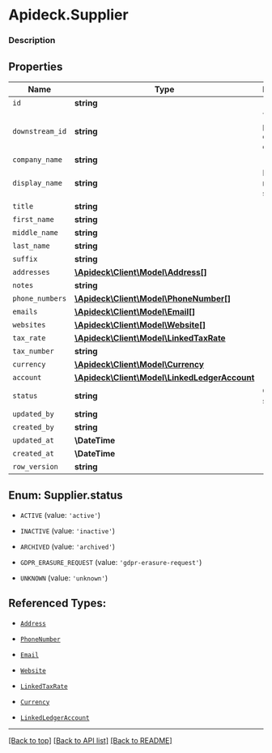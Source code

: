 # Apideck.Supplier

### Description

## Properties
Name | Type | Description | Notes
------------ | ------------- | ------------- | -------------
`id` | **string** |  | [optional] 
`downstream_id` | **string** | The third-party API ID of original entity | [optional] 
`company_name` | **string** |  | [optional] 
`display_name` | **string** | Display name of supplier. | [optional] 
`title` | **string** |  | [optional] 
`first_name` | **string** |  | [optional] 
`middle_name` | **string** |  | [optional] 
`last_name` | **string** |  | [optional] 
`suffix` | **string** |  | [optional] 
`addresses` | [**\Apideck\Client\Model\Address[]**](Address.md) |  | [optional] 
`notes` | **string** |  | [optional] 
`phone_numbers` | [**\Apideck\Client\Model\PhoneNumber[]**](PhoneNumber.md) |  | [optional] 
`emails` | [**\Apideck\Client\Model\Email[]**](Email.md) |  | [optional] 
`websites` | [**\Apideck\Client\Model\Website[]**](Website.md) |  | [optional] 
`tax_rate` | [**\Apideck\Client\Model\LinkedTaxRate**](LinkedTaxRate.md) |  | [optional] 
`tax_number` | **string** |  | [optional] 
`currency` | [**\Apideck\Client\Model\Currency**](Currency.md) |  | [optional] 
`account` | [**\Apideck\Client\Model\LinkedLedgerAccount**](LinkedLedgerAccount.md) |  | [optional] 
`status` | **string** | Customer status | [optional] 
`updated_by` | **string** |  | [optional] 
`created_by` | **string** |  | [optional] 
`updated_at` | **\DateTime** |  | [optional] 
`created_at` | **\DateTime** |  | [optional] 
`row_version` | **string** |  | [optional] 





<a name="STATUS"></a>
## Enum: Supplier.status


* `ACTIVE` (value: `'active'`)

* `INACTIVE` (value: `'inactive'`)

* `ARCHIVED` (value: `'archived'`)

* `GDPR_ERASURE_REQUEST` (value: `'gdpr-erasure-request'`)

* `UNKNOWN` (value: `'unknown'`)




## Referenced Types:









* [`Address`](Address.md)

* [`PhoneNumber`](PhoneNumber.md)
* [`Email`](Email.md)
* [`Website`](Website.md)
* [`LinkedTaxRate`](LinkedTaxRate.md)

* [`Currency`](Currency.md)
* [`LinkedLedgerAccount`](LinkedLedgerAccount.md)







---

[[Back to top]](#) [[Back to API list]](../../../../README.md#documentation-for-api-endpoints) [[Back to README]](../../../../README.md)


